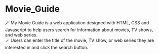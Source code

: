 # Movie_Guide

🪄 My Movie Guide is a web application designed with HTML, CSS and Javascript to help users search for information about movies, TV shows, and web series. <br>
🪄 Users can enter the title of the movie, TV show, or web series they are interested in and click the search button.
